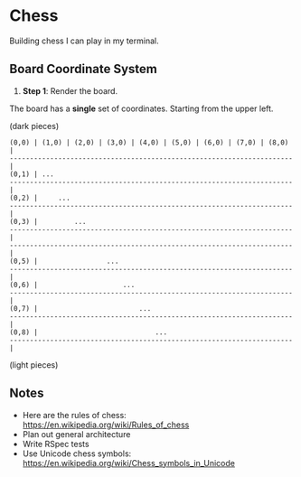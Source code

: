 # Chess 

Building chess I can play in my terminal.

## Board Coordinate System 

1. **Step 1**: Render the board.

The board has a **single** set of coordinates. Starting from the upper left.

(dark pieces)

```
(0,0) | (1,0) | (2,0) | (3,0) | (4,0) | (5,0) | (6,0) | (7,0) | (8,0) |
----------------------------------------------------------------------|
(0,1) | ...
----------------------------------------------------------------------|
(0,2) |     ...
----------------------------------------------------------------------|
(0,3) |         ...
----------------------------------------------------------------------|
----------------------------------------------------------------------|
(0,5) |                 ... 
----------------------------------------------------------------------|
(0,6) |                     ...
----------------------------------------------------------------------|
(0,7) |                         ...
----------------------------------------------------------------------|
(0,8) |                             ...
----------------------------------------------------------------------|
```

(light pieces)

## Notes 

* Here are the rules of chess: https://en.wikipedia.org/wiki/Rules_of_chess
* Plan out general architecture
* Write RSpec tests
* Use Unicode chess symbols: https://en.wikipedia.org/wiki/Chess_symbols_in_Unicode
